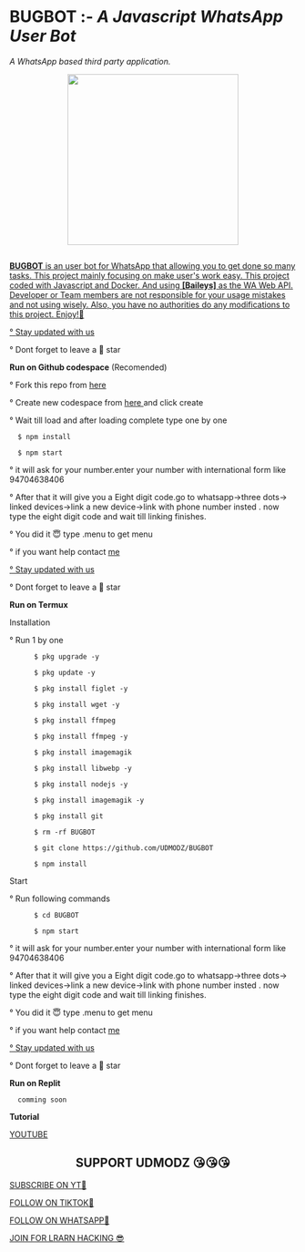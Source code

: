 # BUGBOT :- _A Javascript WhatsApp User Bot_
*A WhatsApp based third party application.*



<p align="center">
<img src="https://i.ibb.co/ZX737kS/UD-BOT.png" width="300" height="300"/>
</p>

<p align="center">
  <a href="#"><img src="http://readme-typing-svg.herokuapp.com?color=blue&center=true&vCenter=true&multiline=false&lines=Whatsapp+bug+bot+BY+UDMODZ" alt="">
</p>

**BUGBOT** is an user bot for WhatsApp that allowing you to get done so many tasks. This project mainly focusing on make user's work easy. This project coded with Javascript and Docker. And using **[Baileys]** as the WA Web API. Developer or Team members are not responsible for your usage mistakes and not using wisely. Also, you have no authorities do any modifications to this project. Enjoy!🎈
<p align="left">° <a href="https://github.com/UDMODZ/BUGBOT/edit/main/README.md#support-udmodz-">Stay updated with us</a></p>
<p align="left">° Dont forget to leave a 🌟 star</p>

**Run on Github codespace** (Recomended)
 
<p align="left">° Fork this repo from
<a href="https://github.com/UDMODZ/BUGBOT/fork"> here </a></p>
<p align="left">° Create new codespace from <a href="https://github.com/codespaces/new?skip_quickstart=true&machine=standardLinux32gb&repo=857620097&ref=main&geo=SoutheastAsia">here </a>and click create</p>
<p align="left">° Wait till load and after loading complete type one by one </p>
      
      $ npm install

      $ npm start

<p align="left">° it will ask for your number.enter your number with international form like 94704638406</p>
<p align="left">° After that it will give you a Eight digit code.go to whatsapp->three dots-> linked devices->link a new device->link with phone number insted . now type the eight digit code and wait till linking finishes.
<p align="left">° You did it 😇 type .menu to get menu</p>
<p align="left">° if you want help contact 
<a href="https://wa.me/94704638406"> me</a>
<p align="left"><a href="https://github.com/UDMODZ/BUGBOT/edit/main/README.md#support-udmodz-">° Stay updated with us</a></p>
<p align="left">° Dont forget to leave a 🌟 star</p>


**Run on Termux**

Installation

<p align="left">° Run 1 by one </p>

```
      $ pkg upgrade -y

      $ pkg update -y

      $ pkg install figlet -y

      $ pkg install wget -y

      $ pkg install ffmpeg

      $ pkg install ffmpeg -y

      $ pkg install imagemagik

      $ pkg install libwebp -y

      $ pkg install nodejs -y

      $ pkg install imagemagik -y

      $ pkg install git

      $ rm -rf BUGBOT

      $ git clone https://github.com/UDMODZ/BUGBOT

      $ npm install

```

Start

<p align="left">° Run following commands</p>

```
      $ cd BUGBOT

      $ npm start
```

<p align="left">° it will ask for your number.enter your number with international form like 94704638406</p>
<p align="left">° After that it will give you a Eight digit code.go to whatsapp->three dots-> linked devices->link a new device->link with phone number insted . now type the eight digit code and wait till linking finishes.
<p align="left">° You did it 😇 type .menu to get menu</p>
<p align="left">° if you want help contact 
<a href="https://wa.me/94704638406"> me</a>
<p align="left"><a href="https://github.com/UDMODZ/BUGBOT/edit/main/README.md#support-udmodz-">° Stay updated with us</a></p>
<p align="left">° Dont forget to leave a 🌟 star</p>



**Run on Replit**

      comming soon


**Tutorial**      

   <p align="left"><a href="https://youtu.be/82MD8M9YLpU?si=UhA_5A3JxJheFn3_">YOUTUBE</a></p>

  
<h2 align="center">SUPPORT UDMODZ 😘😘😘</h2>




<p align="left">
<a href="https://www.youtube.com/@UDMODZ">SUBSCRIBE ON YT🥺 </a></p>
<p align="left">
<a href="https://t.me/UDMODZ3">FOLLOW   ON TIKTOK🥺</a></p>
<p align="left">
<a href="https://whatsapp.com/channel/channel/0029Va5e01M3LdQdtjYJjc3K">FOLLOW   ON WHATSAPP🥺</a></p>
<p align="left">
<a href="https://t.me/UDMODZ3">JOIN FOR LRARN HACKING 😎</a></p>



